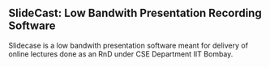 ## SlideCast: Low Bandwith Presentation Recording Software

Slidecase is a low bandwith presentation software meant for delivery of online lectures done as an RnD under CSE Department IIT Bombay.